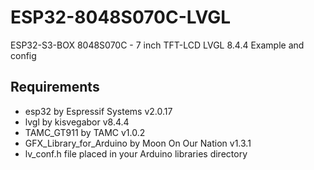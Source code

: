 # ESP32-8048S070C-LVGL
ESP32-S3-BOX 8048S070C - 7 inch TFT-LCD LVGL 8.4.4 Example and config

## Requirements
* esp32 by Espressif Systems v2.0.17
* lvgl by kisvegabor v8.4.4
* TAMC_GT911 by TAMC v1.0.2
* GFX_Library_for_Arduino by Moon On Our Nation v1.3.1
* lv_conf.h file placed in your Arduino libraries directory
